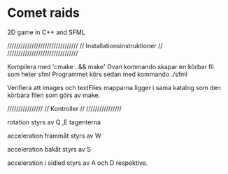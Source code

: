 # Comet raids
2D game in C++ and SFML

////////////////////////////////
// Installationsinstruktioner //
////////////////////////////////

Kompilera med 'cmake . && make'
Ovan kommando skapar en körbar fil som heter sfml
Programmet körs sedan med kommando ./sfml

Verifiera att images och textFiles mapparna ligger i sama katalog som den körbara filen som görs av make.


////////////////
// Kontroller //
////////////////

rotation styrs av Q ,E tagenterna 

acceleration frammåt styrs av W

acceleration bakåt styrs av S

acceleration i sidled styrs av A och D respektive.
